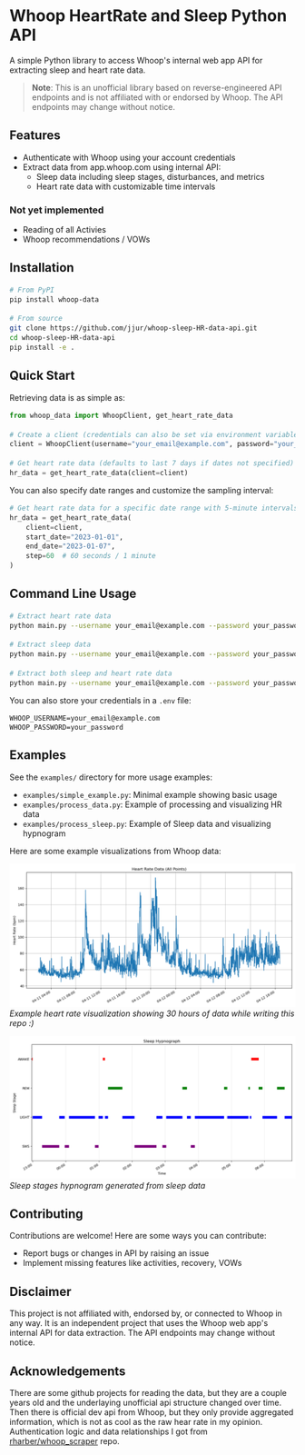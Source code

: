# Whoop HeartRate and Sleep Python API

A simple Python library to access Whoop's internal web app API for extracting sleep and heart rate data.

> **Note**: This is an unofficial library based on reverse-engineered API endpoints and is not affiliated with or endorsed by Whoop. The API endpoints may change without notice.

## Features

- Authenticate with Whoop using your account credentials
- Extract data from app.whoop.com using internal API:
  - Sleep data including sleep stages, disturbances, and metrics
  - Heart rate data with customizable time intervals

### Not yet implemented
- Reading of all Activies
- Whoop recommendations / VOWs

## Installation

```bash
# From PyPI
pip install whoop-data

# From source
git clone https://github.com/jjur/whoop-sleep-HR-data-api.git
cd whoop-sleep-HR-data-api
pip install -e .
```

## Quick Start

Retrieving data is as simple as:

```python
from whoop_data import WhoopClient, get_heart_rate_data

# Create a client (credentials can also be set via environment variables)
client = WhoopClient(username="your_email@example.com", password="your_password")

# Get heart rate data (defaults to last 7 days if dates not specified)
hr_data = get_heart_rate_data(client=client)
```

You can also specify date ranges and customize the sampling interval:

```python
# Get heart rate data for a specific date range with 5-minute intervals
hr_data = get_heart_rate_data(
    client=client,
    start_date="2023-01-01",
    end_date="2023-01-07",
    step=60  # 60 seconds / 1 minute
)
```

## Command Line Usage

```bash
# Extract heart rate data
python main.py --username your_email@example.com --password your_password --data-type heart_rate --from-date 2023-01-01 --to-date 2023-01-07

# Extract sleep data
python main.py --username your_email@example.com --password your_password --data-type sleep --from-date 2023-01-01 --to-date 2023-01-07

# Extract both sleep and heart rate data
python main.py --username your_email@example.com --password your_password --data-type all --from-date 2023-01-01 --to-date 2023-01-07
```

You can also store your credentials in a `.env` file:

```
WHOOP_USERNAME=your_email@example.com
WHOOP_PASSWORD=your_password
```

## Examples

See the `examples/` directory for more usage examples:

- `examples/simple_example.py`: Minimal example showing basic usage
- `examples/process_data.py`: Example of processing and visualizing HR data
- `examples/process_sleep.py`: Example of Sleep data and visualizing hypnogram

Here are some example visualizations from Whoop data:

![Heart Rate Plot](assets/heart_rate_plot.png)
*Example heart rate visualization showing 30 hours of data while writing this repo :)*

![Sleep Hypnogram](assets/sleep_hypnogram.png) 
*Sleep stages hypnogram generated from sleep data*

## Contributing

Contributions are welcome! Here are some ways you can contribute:

- Report bugs or changes in API by raising an issue
- Implement missing features like activities, recovery, VOWs


## Disclaimer

This project is not affiliated with, endorsed by, or connected to Whoop in any way. It is an independent project that uses the Whoop web app's internal API for data extraction. The API endpoints may change without notice.

## Acknowledgements
There are some github projects for reading the data, but they are a couple years old and the underlaying unofficial api structure changed over time. Then there is official dev api from Whoop, but they only provide aggregated information, which is not as cool as the raw hear rate in my opinion. Authentication logic and data relationships I got from [rharber/whoop_scraper](https://github.com/rharber/whoop_scraper/tree/master) repo. 
